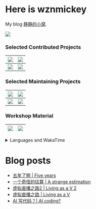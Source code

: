 # Here is wznmickey

My blog [静静的小窝](https://wznmickey.com).

<a href="https://github.com/anuraghazra/github-readme-stats">
  <img align="center" src="https://github-readme-stats-wznmickey.vercel.app/api?username=wznmickey&count_private=true&include_all_commits=true" />
</a>

### Selected Contributed Projects
|<a href="https://github.com/BoYanZh/Canvas-Syncer"> <img align="center" src="https://github-readme-stats.vercel.app/api/pin/?username=BoYanZh&repo=Canvas-Syncer" /></a>|<a href="https://github.com/typst/typst"><img align="center" src="https://github-readme-stats.vercel.app/api/pin/?username=typst&repo=typst" /></a>|
| -- | -- |
|<a href="https://github.com/BoYanZh/Joint-Teapot">  <img align="center" src="https://github-readme-stats.vercel.app/api/pin/?username=BoYanZh&repo=Joint-Teapot" /></a>|<a href="https://github.com/touying-typ/touying"><img align="center" src="https://github-readme-stats.vercel.app/api/pin/?username=touying-typ&repo=touying" /></a>|


### Selected Maintaining Projects
|<a href="https://github.com/wznmickey/canvas_syncer"><img align="center" src="https://github-readme-stats.vercel.app/api/pin/?username=wznmickey&repo=canvas_syncer" /></a>|<a href="https://github.com/wznmickey/JI_Lab_Report_typst_template"><img align="center" src="https://github-readme-stats.vercel.app/api/pin/?username=wznmickey&repo=JI_Lab_Report_typst_template" /></a>|
| -- | -- |
|<a href="https://github.com/wznmickey/elm-for"><img align="center" src="https://github-readme-stats.vercel.app/api/pin/?username=wznmickey&repo=elm-for" /></a>|<a href="https://github.com/wznmickey/GetCanvasCourseCode"><img align="center" src="https://github-readme-stats.vercel.app/api/pin/?username=wznmickey&repo=GetCanvasCourseCode" /></a>|



### Workshop Material
|<a href="https://github.com/Tech-JI/Linux-Install-Party"> <img align="center" src="https://github-readme-stats.vercel.app/api/pin/?username=Tech-JI&repo=Linux-Install-Party" /></a>|<a href="https://github.com/wznmickey/typst_workshop"><img align="center" src="https://github-readme-stats.vercel.app/api/pin/?username=wznmickey&repo=typst_workshop" /></a>|
| -- | -- |

<details>
<summary>Languages and WakaTime</summary>

[![Languages used](https://github-readme-stats-wznmickey.vercel.app/api/top-langs/?username=wznmickey&card_width=500&count_private=true&langs_count=20&)](https://github.com/anuraghazra/github-readme-stats)

WakaTime is collected since 2022/08/31. I worked mainly on C and C++ before so the time listed for C and C++ is shorter than real time.

![wznmickey's WakaTime stats](https://wakatime.com/share/@wznmickey/b0bd7c9d-fdc5-456c-a45d-8617c2ba1f7f.svg)

</details>

# Blog posts
<!-- BLOG-POST-LIST:START -->
- [五年了啊 | Five years](https://wznmickey.com/2025/Five_years/)
- [一个奇怪的估算 | A strange estimation](https://wznmickey.com/2025/A-strange-estimation/)
- [虚拟直播之路2 | Living as a V 2](https://wznmickey.com/2024/Living_as_a_V_2/)
- [虚拟直播之路 | Living as a V](https://wznmickey.com/2024/Living_as_a_V/)
- [AI 写代码？| AI coding?](https://wznmickey.com/2023/AIcoding/)
<!-- BLOG-POST-LIST:END -->
